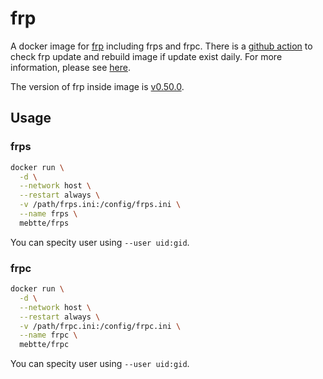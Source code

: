 # frp

A docker image for [frp](https://github.com/fatedier/frp) including frps and frpc. There is a [github action](https://github.com/mebtte/docker/actions/workflows/frp.yaml) to check frp update and rebuild image if update exist daily. For more information, please see [here](https://github.com/mebtte/docker).

The version of frp inside image is [v0.50.0](https://github.com/fatedier/frp/releases/tag/v0.50.0).

## Usage

### frps

```sh
docker run \
  -d \
  --network host \
  --restart always \
  -v /path/frps.ini:/config/frps.ini \
  --name frps \
  mebtte/frps
```

You can specity user using `--user uid:gid`.

### frpc

```sh
docker run \
  -d \
  --network host \
  --restart always \
  -v /path/frpc.ini:/config/frpc.ini \
  --name frpc \
  mebtte/frpc
```

You can specity user using `--user uid:gid`.
